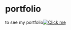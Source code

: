 # portfolio

to see my portfolio[![Click me](https://img.shields.io/badge/Click-here-here)](https://achyuthportfolio.onrender.com)
